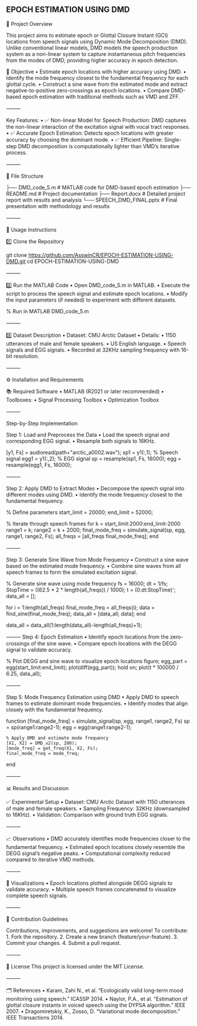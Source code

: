 
## EPOCH ESTIMATION USING DMD

📝 Project Overview

This project aims to estimate epoch or Glottal Closure Instant (GCI) locations from speech signals using Dynamic Mode Decomposition (DMD). Unlike conventional linear models, DMD models the speech production system as a non-linear system to capture instantaneous pitch frequencies from the modes of DMD, providing higher accuracy in epoch detection.



🎯 Objective
	•	Estimate epoch locations with higher accuracy using DMD.
	•	Identify the mode frequency closest to the fundamental frequency for each glottal cycle.
	•	Construct a sine wave from the estimated mode and extract negative-to-positive zero-crossings as epoch locations.
	•	Compare DMD-based epoch estimation with traditional methods such as VMD and ZFF.

⸻

Key Features:
	•	✅ Non-linear Model for Speech Production: DMD captures the non-linear interaction of the excitation signal with vocal tract responses.
	•	✅ Accurate Epoch Estimation: Detects epoch locations with greater accuracy by choosing the dominant mode.
	•	✅ Efficient Pipeline: Single-step DMD decomposition is computationally lighter than VMD’s iterative process.

⸻

📂 File Structure

├── DMD_code_5.m                # MATLAB code for DMD-based epoch estimation
├── README.md                   # Project documentation
├── Report.docx                  # Detailed project report with results and analysis
└── SPEECH_DMD_FINAL.pptx       # Final presentation with methodology and results



⸻

📖 Usage Instructions

1️⃣ Clone the Repository

git clone https://github.com/AsswinCR/EPOCH-ESTIMATION-USING-DMD.git
cd EPOCH-ESTIMATION-USING-DMD



⸻

2️⃣ Run the MATLAB Code
	•	Open DMD_code_5.m in MATLAB.
	•	Execute the script to process the speech signal and estimate epoch locations.
	•	Modify the input parameters (if needed) to experiment with different datasets.

% Run in MATLAB
DMD_code_5.m



⸻

3️⃣ Dataset Description
	•	Dataset: CMU Arctic Dataset
	•	Details:
	•	1150 utterances of male and female speakers.
	•	US English language.
	•	Speech signals and EGG signals.
	•	Recorded at 32KHz sampling frequency with 16-bit resolution.

⸻

⚙️ Installation and Requirements

📚 Required Software
	•	MATLAB (R2021 or later recommended)
	•	Toolboxes:
	•	Signal Processing Toolbox
	•	Optimization Toolbox

⸻

Step-by-Step Implementation

Step 1: Load and Preprocess the Data
	•	Load the speech signal and corresponding EGG signal.
	•	Resample both signals to 16KHz.

[y1, Fs] = audioread(path+"arctic_a0002.wav");
sp1 = y1(:,1); % Speech signal
egg1 = y1(:,2); % EGG signal
sp = resample(sp1, Fs, 16000);
egg = resample(egg1, Fs, 16000);



⸻

Step 2: Apply DMD to Extract Modes
	•	Decompose the speech signal into different modes using DMD.
	•	Identify the mode frequency closest to the fundamental frequency.

% Define parameters
start_limit = 20000;
end_limit = 52000;

% Iterate through speech frames
for k = start_limit:2000:end_limit-2000
    range1 = k;
    range2 = k + 2000;
    final_mode_freq = simulate_signal(sp, egg, range1, range2, Fs);
    all_freqs = [all_freqs final_mode_freq];
end



⸻

Step 3: Generate Sine Wave from Mode Frequency
	•	Construct a sine wave based on the estimated mode frequency.
	•	Combine sine waves from all speech frames to form the simulated excitation signal.

% Generate sine wave using mode frequency
fs = 16000;
dt = 1/fs;
StopTime = ((62.5 * 2 * length(all_freqs)) / 1000);
t = (0:dt:StopTime)';
data_all = [];

for i = 1:length(all_freqs)
    final_mode_freq = all_freqs(i);
    data = find_sine(final_mode_freq);
    data_all = [data_all; data];
end

data_all = data_all(1:length(data_all)-length(all_freqs)+1);



⸻
Step 4: Epoch Estimation
	•	Identify epoch locations from the zero-crossings of the sine wave.
	•	Compare epoch locations with the DEGG signal to validate accuracy.

% Plot DEGG and sine wave to visualize epoch locations
figure;
egg_part = egg(start_limit:end_limit);
plot(diff(egg_part));
hold on;
plot(t * 100000 / 6.25, data_all);



⸻

Step 5: Mode Frequency Estimation using DMD
	•	Apply DMD to speech frames to estimate dominant mode frequencies.
	•	Identify modes that align closely with the fundamental frequency.

function [final_mode_freq] = simulate_signal(sp, egg, range1, range2, Fs)
    sp = sp(range1:range2-1);
    egg = egg(range1:range2-1);

    % Apply DMD and estimate mode frequency
    [X1, X2] = DMD_v2(sp, 200);
    [mode_freq] = get_freq(X1, X2, Fs);
    final_mode_freq = mode_freq;
end



⸻

📊 Results and Discussion

✅ Experimental Setup
	•	Dataset: CMU Arctic Dataset with 1150 utterances of male and female speakers.
	•	Sampling Frequency: 32KHz (downsampled to 16KHz).
	•	Validation: Comparison with ground truth EGG signals.

⸻

📈 Observations
	•	DMD accurately identifies mode frequencies closer to the fundamental frequency.
	•	Estimated epoch locations closely resemble the DEGG signal’s negative peaks.
	•	Computational complexity reduced compared to iterative VMD methods.

⸻

🎥 Visualizations
	•	Epoch locations plotted alongside DEGG signals to validate accuracy.
	•	Multiple speech frames concatenated to visualize complete speech signals.

⸻

🤝 Contribution Guidelines

Contributions, improvements, and suggestions are welcome!
To contribute:
	1.	Fork the repository.
	2.	Create a new branch (feature/your-feature).
	3.	Commit your changes.
	4.	Submit a pull request.

⸻

🧩 License
This project is licensed under the MIT License.

⸻

🗂️ References
	•	Karam, Zahi N., et al. “Ecologically valid long-term mood monitoring using speech.” ICASSP 2014.
	•	Naylor, P.A., et al. “Estimation of glottal closure instants in voiced speech using the DYPSA algorithm.” IEEE 2007.
	•	Dragomiretskiy, K., Zosso, D. “Variational mode decomposition.” IEEE Transactions 2014.


